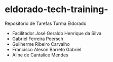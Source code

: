 # eldorado-tech-training-
Repositorio de Tarefas Turma Eldorado
- Facilitador José Geraldo Henrique da Silva
- Gabriel Ferreira Poersch
- Guilherme Ribeiro Carvalho
- Francisco Aleson Barreto Gabriel
- Aline de Cantalice Mendes